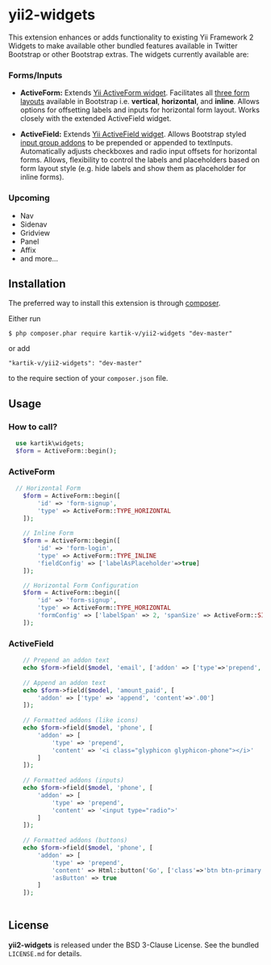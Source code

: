 yii2-widgets
============

This extension enhances or adds functionality to existing Yii Framework 2 Widgets to make available other bundled features available in Twitter Bootstrap or other Bootstrap extras. The widgets currently available are:

### Forms/Inputs
* **ActiveForm:** Extends [Yii ActiveForm widget](https://github.com/yiisoft/yii2/blob/master/framework/yii/widgets/ActiveForm.php). Facilitates all [three form layouts](http://getbootstrap.com/css/#forms-example) available in Bootstrap i.e. __vertical__, __horizontal__, and __inline__. Allows options for offsetting labels and inputs for horizontal form layout. Works closely with the extended ActiveField widget.
	
* **ActiveField:** Extends [Yii ActiveField widget](https://github.com/yiisoft/yii2/blob/master/framework/yii/widgets/ActiveField.php). Allows Bootstrap styled [input group addons](http://getbootstrap.com/components/#input-groups-basic) to be prepended or appended to textInputs. Automatically adjusts checkboxes and radio input offsets for horizontal forms. Allows, flexibility to control the labels and placeholders based on form layout style (e.g. hide labels and show them as placeholder for inline forms).

### Upcoming
* Nav
* Sidenav
* Gridview
* Panel
* Affix
* and more...

## Installation

The preferred way to install this extension is through [composer](http://getcomposer.org/download/).

Either run

```
$ php composer.phar require kartik-v/yii2-widgets "dev-master"
```

or add

```
"kartik-v/yii2-widgets": "dev-master"
```

to the require section of your `composer.json` file.

## Usage

### How to call?

```php
  use kartik\widgets;
  $form = ActiveForm::begin();
```

### ActiveForm

```php
  // Horizontal Form
	$form = ActiveForm::begin([
		'id' => 'form-signup',
		'type' => ActiveForm::TYPE_HORIZONTAL
	]);
  
	// Inline Form
	$form = ActiveForm::begin([
		'id' => 'form-login', 
		'type' => ActiveForm::TYPE_INLINE
		'fieldConfig' => ['labelAsPlaceholder'=>true]
	]);

  	// Horizontal Form Configuration
  	$form = ActiveForm::begin([
  		'id' => 'form-signup', 
  		'type' => ActiveForm::TYPE_HORIZONTAL
		'formConfig' => ['labelSpan' => 2, 'spanSize' => ActiveForm::SIZE_SMALL]
	]);
```

### ActiveField

```php
	// Prepend an addon text
   	echo $form->field($model, 'email', ['addon' => ['type'=>'prepend', 'content'=>'@']]);
   	
   	// Append an addon text
	echo $form->field($model, 'amount_paid', [
  		'addon' => ['type' => 'append', 'content'=>'.00']
	]);
	
	// Formatted addons (like icons)
	echo $form->field($model, 'phone', [
		'addon' => [
			'type' => 'prepend', 
			'content' => '<i class="glyphicon glyphicon-phone"></i>'
		]
	]);
	
	// Formatted addons (inputs)
	echo $form->field($model, 'phone', [
		'addon' => [
			'type' => 'prepend', 
			'content' => '<input type="radio">'
		]
	]);
	
	// Formatted addons (buttons)
	echo $form->field($model, 'phone', [
		'addon' => [
			'type' => 'prepend', 
			'content' => Html::button('Go', ['class'=>'btn btn-primary']),
			'asButton' => true
		]
	]);
	
```

## License

**yii2-widgets** is released under the BSD 3-Clause License. See the bundled `LICENSE.md` for details.
